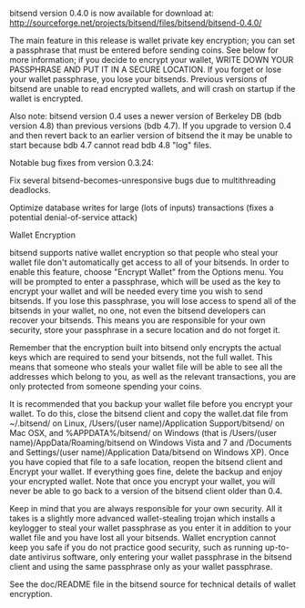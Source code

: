 bitsend version 0.4.0 is now available for download at:
http://sourceforge.net/projects/bitsend/files/bitsend/bitsend-0.4.0/

The main feature in this release is wallet private key encryption;
you can set a passphrase that must be entered before sending coins.
See below for more information; if you decide to encrypt your wallet,
WRITE DOWN YOUR PASSPHRASE AND PUT IT IN A SECURE LOCATION. If you
forget or lose your wallet passphrase, you lose your bitsends.
Previous versions of bitsend are unable to read encrypted wallets,
and will crash on startup if the wallet is encrypted.

Also note: bitsend version 0.4 uses a newer version of Berkeley DB
(bdb version 4.8) than previous versions (bdb 4.7). If you upgrade
to version 0.4 and then revert back to an earlier version of bitsend
the it may be unable to start because bdb 4.7 cannot read bdb 4.8
"log" files.


Notable bug fixes from version 0.3.24:

Fix several bitsend-becomes-unresponsive bugs due to multithreading
deadlocks.

Optimize database writes for large (lots of inputs) transactions
(fixes a potential denial-of-service attack)


Wallet Encryption

bitsend supports native wallet encryption so that people who steal your
wallet file don't automatically get access to all of your bitsends.
In order to enable this feature, choose "Encrypt Wallet" from the
Options menu.  You will be prompted to enter a passphrase, which
will be used as the key to encrypt your wallet and will be needed
every time you wish to send bitsends.  If you lose this passphrase,
you will lose access to spend all of the bitsends in your wallet,
no one, not even the bitsend developers can recover your bitsends.
This means you are responsible for your own security, store your
passphrase in a secure location and do not forget it.

Remember that the encryption built into bitsend only encrypts the
actual keys which are required to send your bitsends, not the full
wallet.  This means that someone who steals your wallet file will
be able to see all the addresses which belong to you, as well as the
relevant transactions, you are only protected from someone spending
your coins.

It is recommended that you backup your wallet file before you
encrypt your wallet.  To do this, close the bitsend client and
copy the wallet.dat file from ~/.bitsend/ on Linux, /Users/(user
name)/Application Support/bitsend/ on Mac OSX, and %APPDATA%/bitsend/
on Windows (that is /Users/(user name)/AppData/Roaming/bitsend on
Windows Vista and 7 and /Documents and Settings/(user name)/Application
Data/bitsend on Windows XP).  Once you have copied that file to a
safe location, reopen the bitsend client and Encrypt your wallet.
If everything goes fine, delete the backup and enjoy your encrypted
wallet.  Note that once you encrypt your wallet, you will never be
able to go back to a version of the bitsend client older than 0.4.

Keep in mind that you are always responsible for your own security.
All it takes is a slightly more advanced wallet-stealing trojan which
installs a keylogger to steal your wallet passphrase as you enter it
in addition to your wallet file and you have lost all your bitsends.
Wallet encryption cannot keep you safe if you do not practice
good security, such as running up-to-date antivirus software, only
entering your wallet passphrase in the bitsend client and using the
same passphrase only as your wallet passphrase.

See the doc/README file in the bitsend source for technical details
of wallet encryption.
